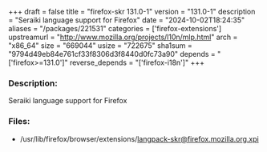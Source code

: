 +++
draft = false
title = "firefox-skr 131.0-1"
version = "131.0-1"
description = "Seraiki language support for Firefox"
date = "2024-10-02T18:24:35"
aliases = "/packages/221531"
categories = ['firefox-extensions']
upstreamurl = "http://www.mozilla.org/projects/l10n/mlp.html"
arch = "x86_64"
size = "669044"
usize = "722675"
sha1sum = "9794d49eb84e761cf33f8306d3f8440d0fc73a90"
depends = "['firefox>=131.0']"
reverse_depends = "['firefox-i18n']"
+++
### Description: 
Seraiki language support for Firefox

### Files: 
* /usr/lib/firefox/browser/extensions/langpack-skr@firefox.mozilla.org.xpi

